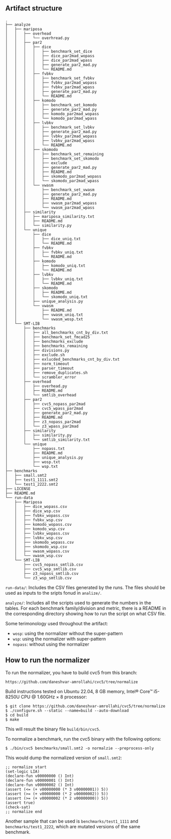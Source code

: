 ## Artifact structure

```
.
├── analyze
│   ├── mariposa
│   │   ├── overhead
│   │   │   └── overhread.py
│   │   ├── par2
│   │   │   ├── dice
│   │   │   │   ├── benchmark_set_dice
│   │   │   │   ├── dice_par2mad_wopass
│   │   │   │   ├── dice_par2mad_wpass
│   │   │   │   ├── generate_par2_mad.py
│   │   │   │   └── README.md
│   │   │   ├── fvbkv
│   │   │   │   ├── benchmark_set_fvbkv
│   │   │   │   ├── fvbkv_par2mad_wopass
│   │   │   │   ├── fvbkv_par2mad_wpass
│   │   │   │   ├── generate_par2_mad.py
│   │   │   │   └── README.md
│   │   │   ├── komodo
│   │   │   │   ├── benchmark_set_komodo
│   │   │   │   ├── generate_par2_mad.py
│   │   │   │   ├── komodo_par2mad_wopass
│   │   │   │   └── komodo_par2mad_wpass
│   │   │   ├── lvbkv
│   │   │   │   ├── benchmark_set_lvbkv
│   │   │   │   ├── generate_par2_mad.py
│   │   │   │   ├── lvbkv_par2mad_wopass
│   │   │   │   ├── lvbkv_par2mad_wpass
│   │   │   │   └── README.md
│   │   │   ├── skomodo
│   │   │   │   ├── benchmark_set_remaining
│   │   │   │   ├── benchmark_set_skomodo
│   │   │   │   ├── exclude
│   │   │   │   ├── generate_par2_mad.py
│   │   │   │   ├── README.md
│   │   │   │   ├── skomodo_par2mad_wopass
│   │   │   │   └── skomodo_par2mad_wpass
│   │   │   └── vwasm
│   │   │       ├── benchmark_set_vwasm
│   │   │       ├── generate_par2_mad.py
│   │   │       ├── README.md
│   │   │       ├── vwasm_par2mad_wopass
│   │   │       └── vwasm_par2mad_wpass
│   │   ├── similarity
│   │   │   ├── mariposa_similarity.txt
│   │   │   ├── README.md
│   │   │   └── similarity.py
│   │   └── unique
│   │       ├── dice
│   │       │   ├── dice_uniq.txt
│   │       │   └── README.md
│   │       ├── fvbkv
│   │       │   ├── fvbkv_uniq.txt
│   │       │   └── README.md
│   │       ├── komodo
│   │       │   ├── komodo_uniq.txt
│   │       │   └── README.md
│   │       ├── lvbkv
│   │       │   ├── lvbkv_uniq.txt
│   │       │   └── README.md
│   │       ├── skomodo
│   │       │   ├── README.md
│   │       │   └── skomodo_uniq.txt
│   │       ├── unique_analysis.py
│   │       └── vwasm
│   │           ├── README.md
│   │           ├── vwasm_uniq.txt
│   │           └── vwasm_wosp.txt
│   └── SMT-LIB
│       ├── benchmarks
│       │   ├── all_benchmarks_cnt_by_div.txt
│       │   ├── benchmark_set_fmcad25
│       │   ├── benchmarks_exclude
│       │   ├── benchmarks_remaining
│       │   ├── divisions.py
│       │   ├── exclude.sh
│       │   ├── exlucded_benchmarks_cnt_by_div.txt
│       │   ├── norm_timeout
│       │   ├── parser_timeout
│       │   ├── remove_duplicates.sh
│       │   └── scrambler_error
│       ├── overhead
│       │   ├── overhead.py
│       │   ├── README.md
│       │   └── smtlib_overhead
│       ├── par2
│       │   ├── cvc5_nopass_par2mad
│       │   ├── cvc5_wpass_par2mad
│       │   ├── generate_par2_mad.py
│       │   ├── README.md
│       │   ├── z3_nopass_par2mad
│       │   └── z3_wpass_par2mad
│       ├── similarity
│       │   ├── similarity.py
│       │   └── smtlib_similarity.txt
│       └── unique
│           ├── nopass.txt
│           ├── README.md
│           ├── unique_analysis.py
│           ├── wosp.txt
│           └── wsp.txt
├── benchmarks
│   ├── small.smt2
│   ├── test1_1111.smt2
│   └── test1_2222.smt2
├── LICENSE
├── README.md
└── run-data
    ├── Mariposa
    │   ├── dice_wopass.csv
    │   ├── dice_wsp.csv
    │   ├── fvbkv_wopass.csv
    │   ├── fvbkv_wsp.csv
    │   ├── komodo_wopass.csv
    │   ├── komodo_wsp.csv
    │   ├── lvbkv_wopass.csv
    │   ├── lvbkv_wsp.csv
    │   ├── skomodo_wopass.csv
    │   ├── skomodo_wsp.csv
    │   ├── vwasm_wopass.csv
    │   └── vwasm_wsp.csv
    └── SMT-LIB
        ├── cvc5_nopass_smtlib.csv
        ├── cvc5_wsp_smtlib.csv
        ├── z3_nopass_smtlib.csv
        └── z3_wsp_smtlib.csv

```

`run-data/`: Includes the CSV files generated by the runs. The files should be used as inputs to the sripts fonud in `analize/`.


`analyze/`: Includes all the scripts used to generate the numbers in the tables. 
For each benchmark family/division and metric, there is a README in the corresponding directory showing
how to run the script on what CSV file. 



Some terimonology used throughout the artifact:
* `wosp`: using the normalizer without the super-pattern
* `wsp`: using the normalizer with super-pattern
* `nopass`: without using the normalizer


## How to run the normalizer

To run the normalizer, you have to build cvc5 from this branch:
```
https://github.com/daneshvar-amrollahi/cvc5/tree/normalize
```

Build instructions tested on Ubuntu 22.04, 8 GB memory, Intel® Core™ i5-8250U CPU @ 1.60GHz × 8 processor:

```
$ git clone https://github.com/daneshvar-amrollahi/cvc5/tree/normalize
$ ./configure.sh --static --name=build --auto-download
$ cd build
$ make
```

This will result the binary file `build/bin/cvc5`.

To normalize a benchmark, run the cvc5 binary with the following options:
```
$ ./bin/cvc5 benchmarks/small.smt2 -o normalzie --preprocess-only
```

This would dump the normalized version of `small.smt2`:
```
;; normalize start
(set-logic LIA)
(declare-fun v00000000 () Int)
(declare-fun v00000001 () Int)
(declare-fun v00000002 () Int)
(assert (<= (+ v00000000 (* 3 v00000001)) 5))
(assert (>= (+ v00000000 (* 2 v00000002)) 5))
(assert (>= (+ v00000002 (* 2 v00000000)) 5))
(assert true)
(check-sat)
;; normalize end
```

Another sample that can be used is `benchmarks/test1_1111` and `benchmarks/test1_2222`, which are mutated versions of the same benchmark.

